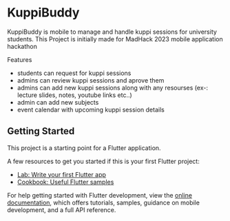 # KuppiBuddy

KuppiBuddy is mobile to manage and handle kuppi sessions for university students. This Project is initially made for MadHack 2023 mobile application hackathon

Features
- students can request for kuppi sessions
- admins can review kuppi sessions and aprove them
- admins can add new kuppi sessions along with any resourses (ex-: lecture slides, notes, youtube links etc..)
- admin can add new subjects
- event calendar with upcoming kuppi session details

## Getting Started

This project is a starting point for a Flutter application.

A few resources to get you started if this is your first Flutter project:

- [Lab: Write your first Flutter app](https://docs.flutter.dev/get-started/codelab)
- [Cookbook: Useful Flutter samples](https://docs.flutter.dev/cookbook)

For help getting started with Flutter development, view the
[online documentation](https://docs.flutter.dev/), which offers tutorials,
samples, guidance on mobile development, and a full API reference.
